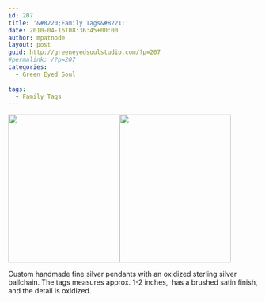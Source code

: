 ```yaml
---
id: 207
title: '&#8220;Family Tags&#8221;'
date: 2010-04-16T08:36:45+00:00
author: mpatnode
layout: post
guid: http://greeneyedsoulstudio.com/?p=207
#permalink: /?p=207
categories:
  - Green Eyed Soul
  
tags:
  - Family Tags
---
```

<a rel="attachment wp-att-208" href="http://greeneyedsoulstudio.com/green-eye-soul/family-tags-2/attachment/elizapagecollection-071-2/"><img class="alignnone size-medium wp-image-208" title="elizapagecollection 071" src="http://greeneyedsoulstudio.com/wp-content/uploads/2010/04/elizapagecollection-0711-225x300.jpg" alt="" width="225" height="300" /></a><a rel="attachment wp-att-209" href="http://greeneyedsoulstudio.com/green-eye-soul/family-tags-2/attachment/elizapagecollection-076/"><img class="alignnone size-medium wp-image-209" title="elizapagecollection 076" src="http://greeneyedsoulstudio.com/wp-content/uploads/2010/04/elizapagecollection-076-225x300.jpg" alt="" width="225" height="300" /></a>

Custom handmade fine silver pendants with an oxidized sterling silver ballchain. The tags measures approx. 1-2 inches,  has a brushed satin finish, and the detail is oxidized.